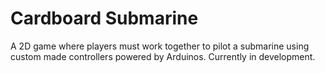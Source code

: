 # Cardboard Submarine

A 2D game where players must work together to pilot a submarine using custom made controllers powered by Arduinos. Currently in development.

